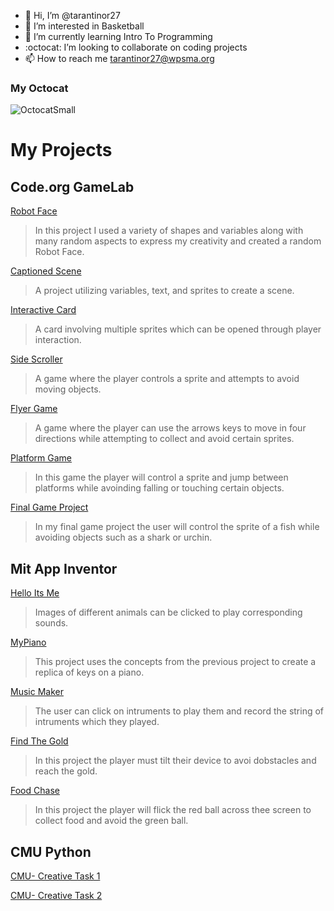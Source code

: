 - 👋 Hi, I’m @tarantinor27
- 🏀 I’m interested in Basketball
- 🌱 I’m currently learning Intro To Programming
- :octocat: I’m looking to collaborate on coding projects
- 📫 How to reach me tarantinor27@wpsma.org

### My Octocat
![OctocatSmall](https://github.com/tarantinor27/tarantinor27/assets/146843439/2ffe4270-09e0-4e51-b93f-39ae9b55d2c5)

# My Projects
## Code.org GameLab
[Robot Face](https://tarantinor27.github.io/Robot)
>In this project I used a variety of shapes and variables along with many random aspects to express my creativity and created a random Robot Face.

[Captioned Scene](https://studio.code.org/projects/gamelab/wz3iYMkA17XUaLcQlAd-tS3kiGZlkp9zKnMwDBfcRH4)
>A project utilizing variables, text, and sprites to create a scene.

[Interactive Card](https://studio.code.org/projects/gamelab/K_lYERd7_NnsnkLUdxvP42_PbTtJ4lbzmJVY-MXPsDY)
>A card involving multiple sprites which can be opened through player interaction.

[Side Scroller](https://studio.code.org/projects/gamelab/dHlBZ7kJGd__BPV0wqWcq-S8IevgtdovrE_7_h0o9is)
>A game where the player controls a sprite and attempts to avoid moving objects.

[Flyer Game](https://studio.code.org/projects/gamelab/et2g7mljs86hIzxIG5fVop3xfk8FeVpM3GwHoxc81S4)
>A game where the player can use the arrows keys to move in  four directions while attempting to collect and avoid certain sprites.

[Platform Game](https://studio.code.org/projects/gamelab/oacie2-EZ_jMEZdD-4wg5giLtbm0w7kWnqJe2ECF1pQ)
>In this game the player will control a sprite and jump between platforms while avoinding falling or touching certain objects.

[Final Game Project](https://studio.code.org/projects/gamelab/ndCMGqUwRrLRK3IURkRAlRNqZ71aX6sA61UN4mkdIuY)
>In my final game project the user will control the sprite of a fish while avoiding objects such as a shark or urchin.

## Mit App Inventor

[Hello Its Me](https://gallery.appinventor.mit.edu/?galleryid=624cf007-5658-4663-898f-89427ee6c29d)
>Images of different animals can be clicked to play corresponding sounds.

[MyPiano](https://gallery.appinventor.mit.edu/?galleryid=989082bc-2fb6-4a6f-97a0-ac435fd5cc0e)
>This project uses the concepts from the previous project to create a replica of keys on a piano.

[Music Maker](https://gallery.appinventor.mit.edu/?galleryid=166dfd5d-acb5-441c-a9b5-27c97a2264b3)
>The user can click on intruments to play them and record the string of intruments which they played.

[Find The Gold](https://gallery.appinventor.mit.edu/?galleryid=69ed90fb-38d2-46d7-9880-45bdcaef0300)
>In this project the player must tilt their device to avoi dobstacles and reach the gold.

[Food Chase](https://gallery.appinventor.mit.edu/?galleryid=b15ec821-3619-4dab-9072-3f5bb821a000)
>In this project the player will flick the red ball across thee screen to collect food and avoid the green ball.

## CMU Python

[CMU- Creative Task 1](https://academy.cs.cmu.edu/sharing/lawnGreenOwl2810)


[CMU- Creative Task 2](https://academy.cs.cmu.edu/sharing/lawnGreenCrocodile6880)

